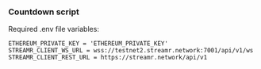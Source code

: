 ### Countdown script

Required .env file variables:

```
ETHEREUM_PRIVATE_KEY = 'ETHEREUM_PRIVATE_KEY'
STREAMR_CLIENT_WS_URL = wss://testnet2.streamr.network:7001/api/v1/ws
STREAMR_CLIENT_REST_URL = https://streamr.network/api/v1
```